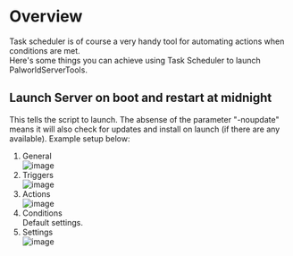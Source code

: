 # Overview
Task scheduler is of course a very handy tool for automating actions when conditions are met.<br>
Here's some things you can achieve using Task Scheduler to launch PalworldServerTools.

## Launch Server on boot and restart at midnight
This tells the script to launch. The absense of the parameter "-noupdate" means it will also check for updates and install on launch (if there are any available).
Example setup below:
1. General<br>
![image](https://github.com/shupershuff/PalworldServerTools/assets/63577525/dd38b96f-0c47-451b-bd9e-023363cc5c52)<br>
2. Triggers<br>
![image](https://github.com/shupershuff/PalworldServerTools/assets/63577525/da21da3c-6e8f-42c0-88f6-f947f4cc8e06)<br>
3. Actions<br>
![image](https://github.com/shupershuff/PalworldServerTools/assets/63577525/1d743575-75b3-4502-8ca1-594893483225)<br>
4. Conditions<br>
Default settings.<br>
5. Settings<br>
![image](https://github.com/shupershuff/PalworldServerTools/assets/63577525/c43acf32-842d-4196-b12b-9f55b078d856)<br>
